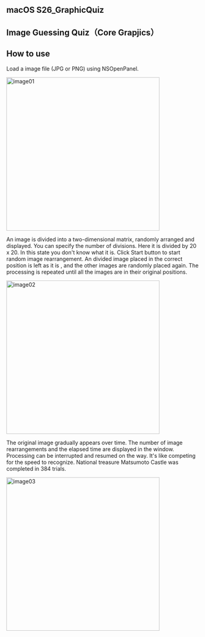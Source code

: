## macOS S26_GraphicQuiz
## Image Guessing Quiz（Core Grapjics）
## How to use
Load a image file (JPG or PNG) using NSOpenPanel.

<img src="http://mikomokaru.sakura.ne.jp/data/42/image01.png" alt="image01" title="image01" width="400">

An image is divided into a two-dimensional matrix, randomly arranged and displayed. You can specify the number of divisions. Here it is divided by 20 x 20. In this state you don't know what it is.
Click Start button to start random image rearrangement. An divided image placed in the correct position is left as it is , and the other images are randomly placed again. The processing is repeated until all the images are in their original positions.

<img src="http://mikomokaru.sakura.ne.jp/data/42/image02.png" alt="image02" title="image02" width="400">


The original image gradually appears over time. The number of image rearrangements and the elapsed time are displayed in the window. Processing can be interrupted and resumed on the way.
It's like competing for the speed to recognize. National treasure Matsumoto Castle was completed in 384 trials.

<img src="http://mikomokaru.sakura.ne.jp/data/42/image03.png" alt="image03" title="image03" width="400">
